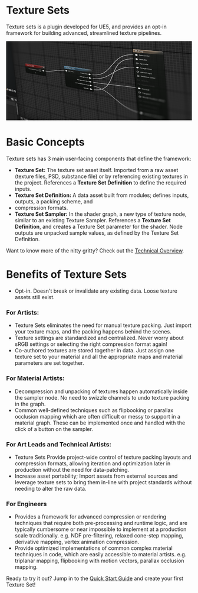# Texture Sets

Texture sets is a plugin developed for UE5, and provides an opt-in framework for building advanced, streamlined texture 
pipelines.

![](./Docs/Img/tiltshift_textureset_01.png)

# Basic Concepts

Texture sets has 3 main user-facing components that define the framework:
- **Texture Set:** The texture set asset itself. Imported from a raw asset (texture files, PSD, substance file) or by 
referencing existing textures in the project. References a **Texture Set Definition** to define the required inputs.
- **Texture Set Definition:** A data asset built from modules; defines inputs, outputs, a packing scheme, and
- compression formats.
- **Texture Set Sampler:** In the shader graph, a new type of texture node, similar to an existing Texture Sampler. 
References a **Texture Set Definition**, and creates a Texture Set parameter for the shader. Node outputs are unpacked 
sample values, as defined by the Texture Set Definition.

Want to know more of the nitty gritty? Check out the [Technical Overview](./Docs/TechnicalOverview.md).

# Benefits of Texture Sets

- Opt-in. Doesn't break or invalidate any existing data. Loose texture assets still exist.

### For Artists:
- Texture Sets eliminates the need for manual texture packing. Just import your texture maps, and the packing happens 
behind the scenes.
- Texture settings are standardized and centralized. Never worry about sRGB settings or selecting the right compression 
format again!
- Co-authored textures are stored together in data. Just assign one texture set to your material and all the appropriate
maps and material parameters are set together.

### For Material Artists:
- Decompression and unpacking of textures happen automatically inside the sampler node. No need to swizzle channels to
undo texture packing in the graph.
- Common well-defined techniques such as flipbooking or parallax occlusion mapping which are often difficult or messy to
support in a material graph. These can be implemented once and handled with the click of a button on the sampler.

### For Art Leads and Technical Artists:
- Texture Sets Provide project-wide control of texture packing layouts and compression formats, allowing iteration and
optimization later in production without the need for data-patching.
- Increase asset portability; Import assets from external sources and leverage texture sets to bring them in-line with
project standards without needing to alter the raw data.

### For Engineers
- Provides a framework for advanced compression or rendering techniques that require both pre-processing and runtime
logic, and are typically cumbersome or near impossible to implement at a production scale traditionally. e.g. NDF 
pre-filtering, relaxed cone-step mapping, derivative mapping, vertex animation compression.
- Provide optimized implementations of common complex material techniques in code, which are easily accessible to
material artists. e.g. triplanar mapping, flipbooking with motion vectors, parallax occlusion mapping.


Ready to try it out? Jump in to the [Quick Start Guide](./Docs/QuickStart.md) and create your first Texture Set!